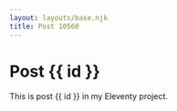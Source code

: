 ```yaml
---
layout: layouts/base.njk
title: Post 10560
---
```


# Post {{ id }}

This is post {{ id }} in my Eleventy project.
